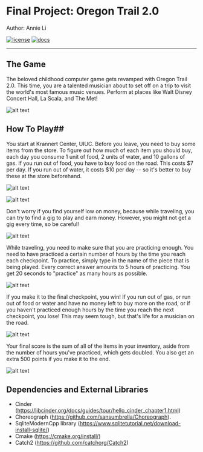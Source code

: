 # Final Project: Oregon Trail 2.0

Author: Annie Li

[![license](https://img.shields.io/badge/license-MIT-green)](LICENSE)
[![docs](https://img.shields.io/badge/docs-yes-brightgreen)](docs/README.md)

---
## The Game ##
The beloved childhood computer game gets revamped with Oregon Trail 2.0. This
 time, you are a talented musician about to set off on a trip to visit the
  world's most famous music venues. Perform at places like Walt Disney
   Concert Hall, La Scala, and The Met!

![alt text](assets/krannert_checkpoint.png?raw=true)

   
## How To Play##
You start at Krannert Center, UIUC. Before you leave, you need to buy some items
from the store. To figure out how much of each item you should buy, each day
you consume 1 unit of food, 2 units of water, and 10 gallons of gas. If you
run out of food, you have to buy food on the road. This costs $7 per day. If
you run out of water, it costs $10 per day -- so it's better to buy these
at the store beforehand.

![alt text](assets/start_page.jpg?raw=true "Start page")

![alt text](assets/store_page.jpg?raw=true)
  
Don't worry if you find yourself low on money, because while traveling, you can
try to find a gig to play and earn money. However, you might not get a
gig every time, so be careful!

![alt text](assets/gig_page.jpg?raw=true)

     
While traveling, you need to make sure that you are practicing enough. You
need to have practiced a certain number of hours by the time you reach each
checkpoint. To practice, simply type in the name of the piece that is
being played. Every correct answer amounts to 5 hours of practicing. You
get 20 seconds to "practice" as many hours as possible.

![alt text](assets/practice_page.jpg?raw=true)

 
If you make it to the final checkpoint, you win! If you run out of gas, or
 run out of food or water and have no money left to
buy more on the road, or if you haven't practiced enough hours by the time
you reach the next checkpoint, you lose! This may seem tough, but that's
life for a musician on the road.

![alt text](assets/travel_page.jpg?raw=true)


Your final score is the sum of all of the items in your inventory, aside
from the number of hours you've practiced, which gets doubled. You also get
an extra 500 points if you make it to the end.

![alt text](assets/game_over_page.jpg?raw=true)

## Dependencies and External Libraries ##
- Cinder (https://libcinder.org/docs/guides/tour/hello_cinder_chapter1.html)
- Choreograph (https://github.com/sansumbrella/Choreograph).
- SqliteModernCpp library (https://www.sqlitetutorial.net/download-install-sqlite/)
- Cmake (https://cmake.org/install/)
- Catch2 (https://github.com/catchorg/Catch2)